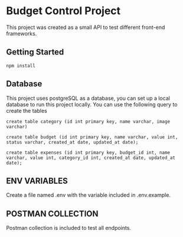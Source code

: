 # Budget Control Project

This project was created as a small API to test different front-end frameworks.

## Getting Started


```
npm install
```

## Database

This project uses postgreSQL as a database, you can set up a local database to run this project locally. You can use the following query to create the tables

```
create table category (id int primary key, name varchar, image varchar)
```
```
create table budget (id int primary key, name varchar, value int, status varchar, created_at date, updated_at date);
```
```
create table expenses (id int primary key, budget_id int, name varchar, value int, category_id int, created_at date, updated_at date);
```

## ENV VARIABLES

Create a file named .env with the variable included in .env.example. 

## POSTMAN COLLECTION

Postman collection is included to test all endpoints. 